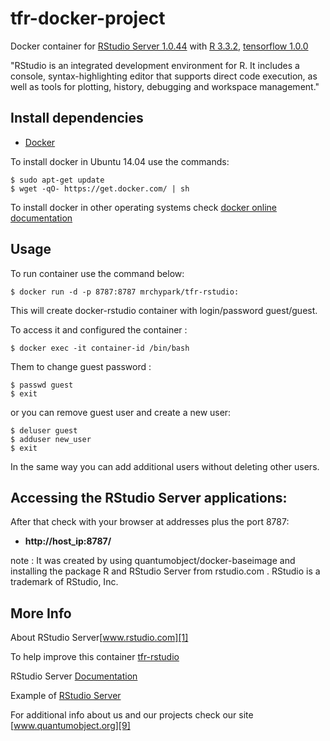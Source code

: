 # tfr-docker-project

Docker container for [RStudio Server 1.0.44][3] with [R 3.3.2][8], [tensorflow 1.0.0][10]

"RStudio is an integrated development environment for R. It includes a console, syntax-highlighting editor that supports direct code execution, as well as tools for plotting, history, debugging and workspace management."

## Install dependencies

  - [Docker][2]

To install docker in Ubuntu 14.04 use the commands:

    $ sudo apt-get update
    $ wget -qO- https://get.docker.com/ | sh

 To install docker in other operating systems check [docker online documentation][4]

## Usage

To run container use the command below:

    $ docker run -d -p 8787:8787 mrchypark/tfr-rstudio:

This will create docker-rstudio container with login/password guest/guest.

To access it and configured the container :

    $ docker exec -it container-id /bin/bash

Them to change guest password :

    $ passwd guest
    $ exit

or you can remove guest user and create a new user:

    $ deluser guest
    $ adduser new_user
    $ exit
    
In the same way you can add additional users without deleting other users. 

## Accessing the RStudio Server applications:

After that check with your browser at addresses plus the port 8787:

  - **http://host_ip:8787/**

note : It was created by using quantumobject/docker-baseimage and installing the package R and RStudio Server from rstudio.com . RStudio is a trademark of RStudio, Inc.

## More Info

About RStudio Server[www.rstudio.com][1]

To help improve this container [tfr-rstudio][5]

RStudio Server [Documentation][6]

Example of [RStudio Server][7]

For additional info about us and our projects check our site [www.quantumobject.org][9]

[1]:http://www.rstudio.com
[2]:https://www.docker.com
[3]:http://www.rstudio.com/products/rstudio/download-server
[4]:http://docs.docker.com
[5]:https://github.com/mrchypark/tfr-docker-project
[6]:https://support.rstudio.com/hc/en-us/categories/200035113-Documentation
[7]:https://rstudio.quantumobject.org
[8]:http://www.r-project.org
[9]:https://www.quantumobject.org
[10]:https://www.tensorflow.org/
